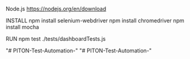 Node.js
https://nodejs.org/en/download


INSTALL
npm install selenium-webdriver
npm install chromedriver
npm install mocha


RUN
npm test ./tests/dashboardTests.js

"# PITON-Test-Automation-" 
"# PITON-Test-Automation-" 
